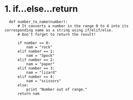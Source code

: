 # 1. if...else...return
      def number_to_name(number):
          # It converts a number in the range 0 to 4 into its corresponding name as a string using if/elif/else.
          # Don't forget to return the result!

          if number == 0:
              nam = "rock"
          elif number == 1:
              nam = "Spock"
          elif number == 2:
              nam = "paper"
          elif number == 3:
              nam = "lizard"
          elif number == 4:
              nam = "scissors"
          else:
              print "Number out of range."
          return nam
